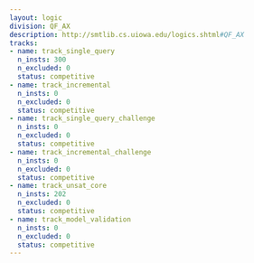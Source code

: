 ```yaml
---
layout: logic
division: QF_AX
description: http://smtlib.cs.uiowa.edu/logics.shtml#QF_AX
tracks:
- name: track_single_query
  n_insts: 300
  n_excluded: 0
  status: competitive
- name: track_incremental
  n_insts: 0
  n_excluded: 0
  status: competitive
- name: track_single_query_challenge
  n_insts: 0
  n_excluded: 0
  status: competitive
- name: track_incremental_challenge
  n_insts: 0
  n_excluded: 0
  status: competitive
- name: track_unsat_core
  n_insts: 202
  n_excluded: 0
  status: competitive
- name: track_model_validation
  n_insts: 0
  n_excluded: 0
  status: competitive
---
```

